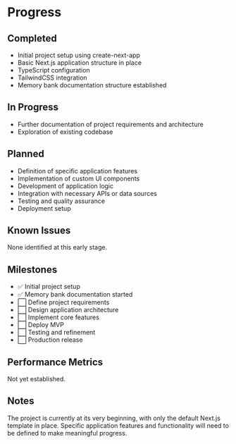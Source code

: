 # Progress

## Completed
- Initial project setup using create-next-app
- Basic Next.js application structure in place
- TypeScript configuration
- TailwindCSS integration
- Memory bank documentation structure established

## In Progress
- Further documentation of project requirements and architecture
- Exploration of existing codebase

## Planned
- Definition of specific application features
- Implementation of custom UI components
- Development of application logic
- Integration with necessary APIs or data sources
- Testing and quality assurance
- Deployment setup

## Known Issues
None identified at this early stage.

## Milestones
- ✅ Initial project setup
- ✅ Memory bank documentation started
- ⬜ Define project requirements
- ⬜ Design application architecture
- ⬜ Implement core features
- ⬜ Deploy MVP
- ⬜ Testing and refinement
- ⬜ Production release

## Performance Metrics
Not yet established.

## Notes
The project is currently at its very beginning, with only the default Next.js template in place. Specific application features and functionality will need to be defined to make meaningful progress. 
